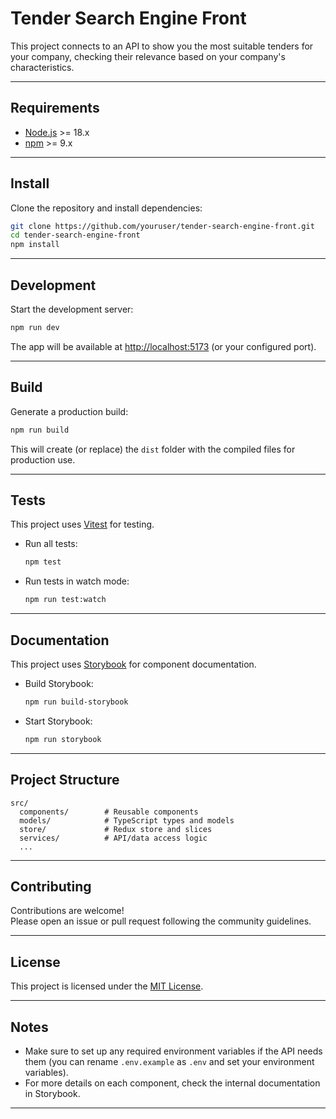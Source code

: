 # Tender Search Engine Front

This project connects to an API to show you the most suitable tenders for your company, checking their relevance based on your company's characteristics.

---

## Requirements

- [Node.js](https://nodejs.org/) >= 18.x
- [npm](https://www.npmjs.com/) >= 9.x

---

## Install

Clone the repository and install dependencies:

```bash
git clone https://github.com/youruser/tender-search-engine-front.git
cd tender-search-engine-front
npm install
```

---

## Development

Start the development server:

```bash
npm run dev
```
The app will be available at [http://localhost:5173](http://localhost:5173) (or your configured port).

---

## Build

Generate a production build:

```bash
npm run build
```
This will create (or replace) the `dist` folder with the compiled files for production use.

---

## Tests

This project uses [Vitest](https://vitest.dev) for testing.

- Run all tests:
  ```bash
  npm test
  ```
- Run tests in watch mode:
  ```bash
  npm run test:watch
  ```

---

## Documentation

This project uses [Storybook](https://storybook.js.org) for component documentation.

- Build Storybook:
  ```bash
  npm run build-storybook
  ```
- Start Storybook:
  ```bash
  npm run storybook
  ```

---

## Project Structure

```
src/
  components/        # Reusable components
  models/            # TypeScript types and models
  store/             # Redux store and slices
  services/          # API/data access logic
  ...
```

---

## Contributing

Contributions are welcome!  
Please open an issue or pull request following the community guidelines.

---

## License

This project is licensed under the [MIT License](./LICENSE.md).

---

## Notes

- Make sure to set up any required environment variables if the API needs them (you can rename `.env.example` as `.env` and set your environment variables).
- For more details on each component, check the internal documentation in Storybook.

---